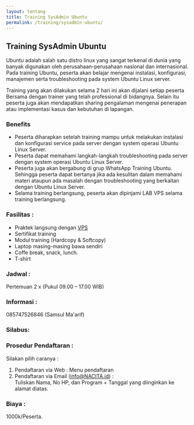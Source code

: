 ```yaml
---
layout: tentang
title: Training SysAdmin Ubuntu
permalink: /training/sysadmin-ubuntu/
---
```


## Training SysAdmin Ubuntu

Ubuntu adalah salah satu distro linux yang sangat terkenal di dunia yang banyak digunakan oleh perusahaan-perusahaan nasional dan internasional. Pada training Ubuntu, peserta akan belajar mengenai instalasi, konfigurasi, manajemen serta troubleshooting pada system Ubuntu Linux server.

Training yang akan dilakukan selama 2 hari ini akan dijalani setiap peserta Bersama dengan trainer yang telah professional di bidangnya. Selain itu peserta juga akan mendapatkan sharing pengalaman mengenai penerapan atau implementasi kasus dan kebutuhan di lapangan.

### Benefits
- Peserta diharapkan setelah training mampu untuk melakukan instalasi dan konfigurasi service pada server dengan system operasi Ubuntu Linux Server.
- Peserta dapat memahami langkah-langkah troubleshooting pada server dengan system operasi Ubuntu Linux Server.
- Peserta juga akan bergabung di grup WhatsApp Training Ubuntu. Sehingga peserta dapat bertanya jika ada kesulitan dalam memahami materi ataupun ada masalah dengan troubleshooting yang berkaitan dengan Ubuntu Linux Server.
- Selama training berlangsung, peserta akan dipinjami LAB VPS selama training berlangsung.

### Fasilitas :
- Praktek langsung dengan [VPS](https://id.wikipedia.org/wiki/VPS)
- Sertifikat training
- Modul training (Hardcopy & Softcopy)
- Laptop masing-masing bawa sendiri
- Coffe break, snack, lunch.
- T-shirt

### Jadwal :
Pertemuan 2 x (Pukul 09.00 – 17.00 WIB)

### Informasi :
085747526846 (Samsul Ma'arif)

### Silabus:

### Prosedur Pendaftaran :
Silakan pilih caranya :
1. Pendaftaran via Web : Menu pendaftaran
2. Pendaftaran via Email (info@NACITA.id) :<br>
   Tuliskan Nama, No HP, dan Program + Tanggal yang diinginkan ke alamat diatas.


### Biaya :
1000k/Peserta.

